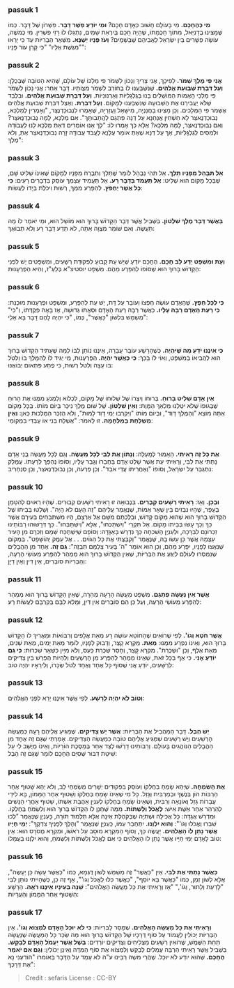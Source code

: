 
### passuk 1
<b>מִי כְּהֶחָכָם.</b> מִי בָעוֹלָם חָשׁוּב כְּאָדָם חָכָם?
<b>וּמִי יוֹדֵעַ פֵּשֶׁר דָּבָר.</b> פִּשְׁרוֹן שֶׁל דָּבָר. כְּמוֹ שֶׁמָּצִינוּ בְדָנִיֵּאל, מִתּוֹךְ חָכְמָתוֹ, שֶׁהָיָה חָכָם בְּיִרְאַת שָׁמַיִם, נִתְגַּלּוּ לוֹ רָזֵי פִשְׁרִין. מִי כְמשֶׁה, עוֹשֶׂה פְשָׁרִים בֵּין יִשְׂרָאֵל לַאֲבִיהֶם שֶׁבַּשָּׁמָיִם? 
<b>וְעֹז פָּנָיו יְשֻׁנֶּא.</b> מִשְּׁאָר הַבְּרִיּוֹת עַד כִּי יָרְאוּ "מִגֶּשֶׁת אֵלָיו" "כִּי קָרַן עוֹר פָּנָיו": 

### passuk 2
<b>אֲנִי פִּי מֶלֶךְ שְׁמֹר.</b> לְפִיכָךְ, אֲנִי צָרִיךְ וְנָכוֹן לִשְׁמֹר פִּי מַלְכּוֹ שֶׁל עוֹלָם, שֶׁהִיא הַטּוֹבָה שֶׁבְּכֻלָּן: 
<b>וְעַל דִּבְרַת שְׁבוּעַת אֱלֹהִים.</b> שֶׁנִּשְׁבַּעְנוּ לוֹ בְחוֹרֵב לִשְׁמֹר מִצְוֹתָיו. 
דָּבָר אַחֵר: אֲנִי נָכוֹן לִשְׁמֹר פִּי מַלְכֵי הָאֻמּוֹת הַמּוֹשְׁלִים בָּנוּ בְּגֻלְגָלִיּוֹת וְאַרְנוּנִיּוֹת. <b>וְעַל דִּבְרַת שְׁבוּעַת אֱלֹהִים.</b> וּבִלְבַד שֶׁלֹּא יַעֲבִירֵנוּ אֶת הַשְּׁבוּעָה שֶׁנִּשְׁבַּעְנוּ לַמָּקוֹם.
<b>וְעַל דִּבְרַת.</b> וְאֵצֶל דִּבְרַת שְׁבוּעַת אֱלֹהִים אֶשְׁמֹר פִּי הַמְּלָכִים. וְכֵן מָצִינוּ בַחֲנַנְיָה, מִישָׁאֵל וַעֲזַרְיָה, שֶׁאָמְרוּ לִנְבוּכַדְנֶצַּר, "וְאָמְרִין לְמַלְכָּא, נְבוּכַדְנֶאצַּר לָא חַשְׁחִין אֲנַחְנָא עַל דְּנָּה פִּתְגָם לַהֲתָבוּתָךְ". אִם מַלְכָּא, לָמָה נְבוּכַדְנֶאצַּר? וְאִם נְבוּכַדְנֶאצַּר, לָמָּה מַלְכָּא? אֶלָּא כַּךְ אָמְרוּ לוֹ: "לָךְ אָנוּ אוֹמְרִים דְּאַתְּ מַלְכָּא לָנוּ לַעֲבוֹדָה וּלְמִסִּים לְגֻלְגָּלִיּוֹת, אַךְ עַל דְּנָא שֶׁאַתְּ אוֹמֵר עֲלָנָא לַעֲבֹד עֲבוֹדָה זָרָה נְבוּכַדְנֶאצַּר אַתְּ, וְלֹא מֶלֶךְ": 

### passuk 3
<b>אַל תִּבָּהֵל מִפָּנָיו תֵּלֵךְ.</b> אַל תְּהִי נִבְהָל לוֹמַר שֶׁתֵּלֵךְ וְתִבְרַח מִפָּנָיו לְמָקוֹם שֶׁאֵינוֹ שַׁלִּיט שָׁם, שֶׁבְּכָל מָקוֹם הוּא שֶׁלִּיט: 
<b>אַל תַּעֲמֹד בְּדָבָר רָע.</b> אַל תַּעֲמִיד עַצְמְךָ עוֹסֵק בִּדְבָרִים רָעִים:
<b>כִּי כָּל אֲשֶׁר יַחְפֹּץ.</b> לְהִפָּרַע מִמְּךָ, רְשׁוּת וִיכֹלֶת בְּיָדוֹ לַעֲשׂוֹת: 

### passuk 4
<b>בַּאֲשֶׁר דְּבַר מֶלֶךְ שִׁלְטוֹן.</b> בִּשְׁבִיל אֲשֶׁר דְּבַר הַקָּדוֹשׁ בָּרוּךְ הוּא מוֹשֵׁל הוּא, וּמִי יֹאמַר לוֹ מַה תַּעֲשֶׂה. וְאִם שׁוֹמֵר מִצְוָה אַתָּה, לֹא תֵדַע דָּבָר רָע וְלֹא תְבוֹאֶךָ: 

### passuk 5
<b>וְעֵת וּמִשְׁפָּט יֵדַּע לֵב חָכָם.</b> הֶחָכָם יוֹדֵעַ שֶׁיֵשׁ עֵת קָבוּעַ לִפְקוּדַּת רְשָׁעִים, וּמִשְׁפָּטִים יֵשׁ לִפְנֵי הַקָּדוֹשׁ בָּרוּךְ הוּא שֶׁסּוֹפוֹ לְהִפָּרַע מֵהֶם. מִשְׁפָּט יוסטיצ"א בְּלַעַ"ז, וְהִיא הַפֻּרְעָנוּת: 

### passuk 6
<b>כִּי לְכָל חֵפֶץ.</b> שֶׁהָאָדָם עוֹשֶׂה חֶפְצוֹ וְעוֹבֵר עַל דָּת, יֵשׁ עֵת לְהִפָּרַע, וּמִשְׁפָּט וּפֻרְעָנוּת מוּכֶנֶת: 
<b>כִּי רָעַת הָאָדָם רַבָּה עָלָיו.</b> כַּאֲשֶׁר רַבָּה רָעַת הָאָדָם וּסְאָתוֹ גְדוּשָׁה, אָז בָּאָה פְקֻדָּתוֹ, וְ"כִי" מְשַׁמֵּשׁ בִּלְשׁוֹן "כַּאֲשֶׁר", כְּמוֹ, "כִּי יִהְיֶה לָהֶם דָּבָר בָּא אֵלַי": 

### passuk 7
<b>כִּי אֵינֶנּוּ יֹדֵעַ מָה שֶׁיִּהְיֶה.</b> כְּשֶׁהָרָשָׁע עוֹבֵר עֲבֵרָה, אֵינֶנּוּ נוֹתֵן לִבּוֹ לְמַה שֶׁעָתִיד הַקָּדוֹשׁ בָּרוּךְ הוּא לַהֲבִיאוֹ בְמִשְׁפָּט, וְאוֹי לוֹ בְכַךְ: 
<b>כִּי כַּאֲשֶׁר יִהְיֶה.</b> הַפֻּרְעָנוּת, מִי יַגִּיד לוֹ לְהִמָּלֵךְ בּוֹ וְלִטֹּל בּוֹ עֵצָה וְלִטֹּל רְשׁוּת, כִּי פֶתַע פִּתְאוֹם יְבוֹאֶנּוּ: 

### passuk 8
<b>אֵין אָדָם שַׁלִּיט בָּרוּחַ.</b> בְּרוּחוֹ וְיִצְרוֹ שֶׁל שְׁלוּחוֹ שֶׁל מָקוֹם, לִכְלוֹא וְלִמְנֹעַ מִמֶּנּוּ אֶת הָרוּחַ שֶׁבְּגוּפוֹ שֶׁלֹּא יִטְּלֶנּוּ מַלְאַךְ הַמָּוֶת: 
<b>וְאֵין שִׁלְטוֹן.</b> שֶׁל שׁוּם מֶלֶךְ נִיכָּר בְּיוֹם מוֹתוֹ. בְּכָל מָקוֹם אַתָּה מוֹצֵא "וְהַמֶּלֶךְ דָּוִד", וּבְיוֹם מוֹתוֹ "וַיִּקְרְבוּ יְמֵי דָוִד לָמוּת", וְלֹא הֻזְכַּר הַמַּלְכוּת כַּאן: 
<b>וְאֵין מִשְׁלַחַת בַּמִּלְחָמָה.</b> זוּ לֵאמֹר: "אֶשְׁלַח בְּנִי אוֹ עַבְדִּי בִמְקוֹמִי: 

### passuk 9
<b>אֶת כָּל זֶה רָאִיתִי.</b> הָאָמוּר לְמָעְלָה: 
<b>וְנָתוֹן אֶת לִבִּי לְכָל מַעֲשֶׂה.</b> וְגַם לְכָל מַעֲשֵׂה בְנֵי אָדָם נָתַתִּי אֶת לִבִּי, וְרָאִיתִי עֵת אֲשֶׁר שָׁלַט אָדָם בַּחֲבֵרוֹ וְגָבַר עָלָיו, וְסוֹפוֹ נֶהְפַּךְ לְרָעָתוֹ. עֲמָלֵק נִתְגַּבֵּר עַל יִשְׂרָאֵל, וְסוֹפוֹ "וְאַחֲרִיתוֹ עֲדֵי אֹבֵד". וְכֵן פַּרְעֹה, וְכֵן נְבוּכַדְנֶאצַּר, וְכֵן סַנְחֵרִיב: 

### passuk 10
<b>וּבְכֵן.</b> וְאָז:
<b>רָאִיתִי רְשָׁעִים קְבֻרִים.</b> בִּנְבוּאָה זוּ רָאִיתִי רְשָׁעִים קְבוּרִים. שֶׁהָיוּ רְאוּיִם לְהִטָּמֵן בֶּעָפָר, שֶׁהָיוּ נִבְזִים בֵּין שְׁאָר אֻמּוֹת, שֶׁנֶּאֱמַר עֲלֵיהֶם "זֶה הָעָם לֹא הָיָה". וְשָׁלְטוּ בְּבֵיתוֹ שֶׁל הַקָּדוֹשׁ בָּרוּךְ הוּא שֶׁהוּא מָקוֹם קָדוֹשׁ, וּבְלֶכְתָּם מִשָּׁם אֶל אַרְצָם, הָיוּ מִשְׁתַּבְּחִים בְּעִירָם אֲשֶׁר כַּךְ וְכַךְ עָשׂוּ בְּבֵיתוֹ מָקוֹם. אַל תִּקְרֵי "וְיִשְׁתַּכְּחוּ", אֶלָּא "וְיִשְׁתַּבְּחוּ". כַּךְ דְּרָשׁוּהוּ רַבּוֹתֵינוּ זִכְרוֹנָם לִבְרָכָה, וּלְעִנְיַן הַשִׁכְחָה כַּךְ נִדְרָשׁ בָּאַגָּדָה: וְסוֹפָם שֶׁיִּשְׁתַּכַּח שְׁמָם וְזִכְרָם מִן הָעִיר עַצְמָהּ אֲשֶׁר כֵּן עָשׂוּ בָהּ, שֶׁנֶּאֱמַר "וְקִבַּצְּתִּי אֶת כָּל הַגּוֹיִם. . . אֶל עֵמֶק יְהוֹשָׁפָט". בִּמְקוֹם שֶׁנִּאֲצוּ לְפָנָיו, יִפָּרַע מֵהֶם, וְכֵן הוּא אוֹמֵר "ה' בָּעִיר צַלְמָם תִּבְזֶה": 
<b>גַּם זֶה.</b> אֶחָד מִן הַהֲבָלִים שֶׁנִּמְסְרוּ לְעוֹלָם לְיַגֵּעַ אֶת הַבְּרִיּוֹת, שֶׁאֵין הַקָּדוֹשׁ בָּרוּךְ הוּא מְמַהֵר לְהִפָּרַע מֵעוֹשֵׂי הָרָעָה, וְהַבְּרִיּוֹת סוֹבְרִים, אֵין דִּין וְאֵין דַיָּן: 

### passuk 11
<b>אֲשֶׁר אֵין נַעֲשָׂה פִתְגָם.</b> מִשְׁפַּט מַעֲשֵׂה הָרָעָה מְהֵרָה, שֶׁאֵין הַקָּדוֹשׁ בָּרוּךְ הוּא מְמַהֵר לְהִפָּרַע מֵעוֹשֵׂי הָרָעָה, וְעַל כֵּן הֵם סוֹבְרִים אֵין דִּין, וּמָלֵא לִבָּם בְּקִרְבָּם לַעֲשׂוֹת רָע: 

### passuk 12
<b>אֲשֶׁר חֹטֶא וְגוֹ'.</b> לְפִי שֶׁרוֹאִים שֶׁהַחוֹטֵא עוֹשֶׂה רָע מְאַת אֲלָפִים וְרִבּוֹאוֹת וּמַאֲרִיךְ לוֹ הַקָּדוֹשׁ בָּרוּךְ הוּא, וְאֵינוֹ נִפְרָע מִמֶּנּוּ: 
<b>מְאַת.</b> מִקְרָא קָצֵר, וְדָבוּק לְפָנָיו, לוֹמַר מְאַת יָמִים, מְאַת שָׁנִים, מְאַת אֶלֶף, וְכֵן "וּשְׁכֻרַת". מִקְרָא קָצֵר, וְחָסֵר שְׁכֻרַת כַּעַס, וְלֹא מִיָּיִן כִּשְׁאָר שִׁכְרוּת: 
<b>כִּי גַּם יוֹדֵעַ אָנִי.</b> כִּי אַף בְּכָל זֹאת, שֶׁאֵינוֹ מְמַהֵר לְהִפָּרַע מִן הָרְשָׁעִים וְלִהְיוֹת הֶפְרֵשׁ בֵּין צַדִּיקִים לִרְשָׁעִים, יוֹדֵעַ אֲנִי שֶׁסוֹף כָּל אֶחָד וְאֶחָד לִטֹּל שְׂכָרוֹ, וְלִירֵאָיו יִהְיֶה טוֹב: 

### passuk 13
<b>וְטוֹב לֹא יִהְיֶה לְרָשָׁע.</b> לְפִי אֲשֶׁר אֵינֶנּוּ יָרֵא לִפְנֵי הָאֱלֹהִים:

### passuk 14
<b>יֵשׁ הֶבֶל.</b> דָּבָר הַמַּהֲבִיל אֶת הַבְּרִיּוֹת:
<b>אֲשֶׁר יֵשׁ צַדִּיקִים.</b> שֶׁמַּגִּיעַ אֲלֵיהֶם רָעָה כְּמַעֲשֵׂה הָרְשָׁעִים וְיֵשׁ רְשָׁעִים שֶׁמַּגִּיעַ אֲלֵיהֶם טוֹבָה כְּמַעֲשֵׂה הַצַּדִיקִים. אָמַרְתִּי שֶׁגַם זֶה אֶחָד מִן הַהֲבָלִים הַנּוֹהֲגִים בָּעוֹלָם. וְרַבּוֹתֵינוּ דָרְשׁוּ לְצַד אַחֵר בְּמַסֶּכֶת הוֹרָיוֹת, וְאֵינוֹ מְיֻשָּׁב לִי עַל שִׁיטַת דִּבּוּר שֶׁסִיֵּם הֶחָכָם לוֹמַר שֶׁגַּם זֶה הָבֶל: 

### passuk 15
<b>אֶת הַשִּׂמְחָה.</b> שֶׁיְּהֵא שָׂמֵחַ בְּחֶלְקוֹ וְעוֹסֵק בִּפְקוּדִים יְשָׁרִים מְשַׂמְּחֵי לֵב, וְלֹא יְהֵא שָׁטוּף אַחַר הַרְבּוֹת הוֹן בְּנֶשֶׁךְ וּבְמַרְבִּית וְגָזֵל. כָּל מִי שֶׁאֵינוֹ שָׂמֵחַ בְּחֶלְקוֹ וְשָׁטוּף אַחַר הַמָּמוֹן, בָּא לִידֵי עֲבֵרוֹת גָּזֵל וְאוֹנָאָה וְרִבִּית, וְשֶׁאֵינוֹ שָׂמֵחַ בְּחֶלְקוֹ לְעִנְיַן אַהֲבַת אִשְׁתּוֹ, שָׁטוּף אַחֲרֵי הַנָּשִׁים לְהַרְהֵר אַחַר אֵשֶׁת אִישׁ: 
<b>לֶאֱכֹל וְלִשְׁתּוֹת.</b> מִמַּה שֶׁחָנַן לוֹ הַקָּדוֹשׁ בָּרוּךְ הוּא וְלִשְׂמֹחַ בְּחֶלְקוֹ. וּמִדְרַשׁ אֲגָדָה: כָּל אֲכִילָה וּשְׁתִיָּה שֶׁבְּקֹּהֶלֶת אֵינָהּ אֶלָּא תַּלְמוּד תּוֹרָה, כָּעִנְיָן שֶׁנֶּאֱמַר "לְכוּ שִׁבְרוּ וֶאֱכֹלוּ וְגוֹ'": 
<b>וְהוּא יִלְוֶנּוּ.</b> יִתְחַבֵּר עִמּוֹ, כָּעִנְיָן שֶׁנֶּאֱמַר "וְהָלַךְ לְפָנֶיךָ צִדְקֶךָ": 
<b>יְמֵי חַיָּיו אֲשֶׁר נָתַן לוֹ הָאֱלֹהִים.</b> יַעֲשֶׂה כַּךְ, וְסוֹף הַמִּקְרָא מוּסָב עַל רֹאשׁוֹ, וּמִקְרָא מְסֹרָס הוּא: אֵין טוֹב לָאָדָם יְמֵי חַיָּיו אֲשֶׁר נָתַן לוֹ הָאֱלֹהִים כִּי אִם לֶאֱכֹל וְלִשְׁתּוֹת וְלִשְׂמֹחַ, וְהוּא יִלְוֶנּוּ בַעֲמָלוֹ: 

### passuk 16
<b>כַּאֲשֶׁר נָתַתִּי אֶת לִבִּי.</b> אֵין "כַּאֲשֶׁר" זֶה מְשַׁמֵּשׁ לְשׁוֹן דֻּגְמָא, כְּמוֹ "כַּאֲשֶׁר עָשָׂה כֵּן יֵעָשֶׂה", אֶלָּא לְשׁוֹן זְמַן, כְּמוֹ "כַּאֲשֶׁר בָּא יוֹסֵף", "כַּאֲשֶׁר כִּלּוּ לֶאֱכֹל וְגוֹ'", אַף זֶה כֵן, כְּשֶׁהָיִיתִי נוֹתֵן לִבִּי "לָדַעַת וְלָתוּר, וְגוֹ'," "אָז וְרָאִיתִי אֶת כָּל מַעֲשֵׂה הָאֱלֹהִים": 
<b>שֵׁנָה בְּעֵינָיו אֵינֶנּוּ רֹאֶה.</b> הַרָשָׁע הַשָּׁטוּף אַחַר הַמָּמוֹן וְהָעֲרָיוֹת:

### passuk 17
<b>וְרָאִיתִי אֶת כָּל מַעֲשֵׂה הָאֱלֹהִים.</b> שֶׁמָּסַר לַבְּרִיּוֹת:
<b>כִּי לֹא יוּכַל הָאָדָם לִמְצוֹא וְגוֹ'.</b> אֵין הַבְּרִיּוֹת יְכוֹלִין לַעֲמוֹד עַל סוֹף דְּרָכָיו שֶׁל הַקָּדוֹשׁ בָּרוּךְ הוּא מַה שְׂכַר כָּל הַמַּעֲשֶׂה שֶׁנַּעֲשָׂה תַחַת הַשֶּׁמֶשׁ, שֶׁרוֹאִין רְשָׁעִים מַצְלִיחִים וְצַדִּיקִים יוֹרְדִים: 
<b>בְּשֶׁל אֲשֶׁר יַעֲמֹל הָאָדָם לְבַקֵּשׁ.</b> בִּשְׁבִיל אֲשֶׁר רָאִיתִי הַרְבֵּה עֲמֵלִים לְבַקֵּשׁ וְלִמְצוֹא אֶת סוֹף הַמִּדָּה וְאֵינָן יְכוֹלִין:
<b>וְגַם אִם יֹאמַר הֶחָכָם.</b> שֶׁהוּא יוֹדֵע לֹא יוּכַל. שֶׁהֲרֵי משֶׁה רַבֵּינוּ ע"ה לֹא עָמַד עַל הַדָּבָר בְּאוֹמרוֹ "הוֹדִעֵנִי נָא אֶת דְּרָכֶךָ": 

>Credit : sefaris
>License : CC-BY
